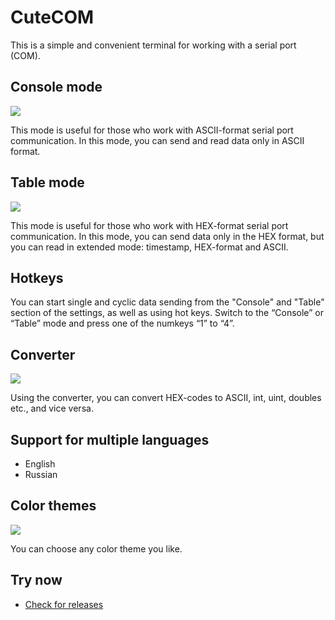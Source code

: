# CuteCOM 
This is a simple and convenient terminal for working with a serial port (COM).

## Console mode
![](https://bitbucket.org/iamsaywhat/cutecom-terminal/downloads/console-mode.png)

This mode is useful for those who work with ASCII-format serial port communication. 
In this mode, you can send and read data only in ASCII format.

## Table mode
![](https://bitbucket.org/iamsaywhat/cutecom-terminal/downloads/table-mode.png)

This mode is useful for those who work with HEX-format serial port communication. 
In this mode, you can send data only in the HEX format, but you can read in extended mode: timestamp, HEX-format and ASCII.

## Hotkeys

You can start single and cyclic data sending from the "Console" and "Table" section of the settings, as well as using hot keys. 
Switch to the “Console” or “Table” mode and press one of the numkeys “1” to “4”.

## Converter
![](https://bitbucket.org/iamsaywhat/cutecom-terminal/downloads/converter.png)

Using the converter, you can convert HEX-codes to ASCII, int,  uint,  doubles etc., and vice versa.

## Support for multiple languages

- English
- Russian

## Color themes
![](https://bitbucket.org/iamsaywhat/cutecom-terminal/downloads/colors.png)

You can choose any color theme you like. 

## Try now
* [Check for releases](https://github.com/iamsaywhat/cutecome-terminal/releases) 